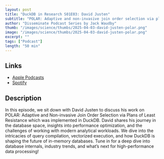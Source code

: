 ```yaml
---
layout: post
title: "DuckDB in Research S01E03: David Justen"
subtitle: "POLAR: Adaptive and non-invasive join order selection via plans of least resistance"
author: "Disseminate Podcast Series by Jack Waudby"
thumb: "/images/science/thumbs/2025-04-03-david-justen-polar.png"
image: "/images/science/thumbs/2025-04-03-david-justen-polar.png"
excerpt: ""
tags: ["Podcast"]
length: "50 min"
---
```


## Links

* [Apple Podcasts](https://podcasts.apple.com/us/podcast/david-justen-polar-adaptive-and-non-invasive-join/id1631350873?i=1000702029640)
* [Spotify](https://open.spotify.com/episode/4qsgT7HXfqjpllwagCqTG0)

## Description

In this episode, we sit down with David Justen to discuss his work on POLAR: Adaptive and Non-invasive Join Order Selection via Plans of Least Resistance which was implemented in DuckDB. David shares his journey in the database space, insights into performance optimization, and the challenges of working with modern analytical workloads. We dive into the intricacies of query compilation, vectorized execution, and how DuckDB is shaping the future of in-memory databases. Tune in for a deep dive into database internals, industry trends, and what’s next for high-performance data processing!
